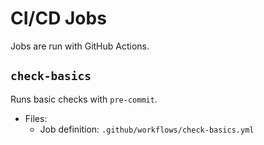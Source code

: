 # CI/CD Jobs

Jobs are run with GitHub Actions.

## `check-basics`

Runs basic checks with `pre-commit`.

- Files:
  - Job definition: `.github/workflows/check-basics.yml`
